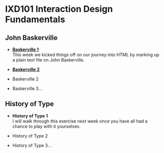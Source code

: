IXD101 Interaction Design Fundamentals
======================================

John Baskerville
----------------
- **[Baskerville 1](https://eleventhirty.github.io/john_baskerville/baskerville1.html)**   
    This week we kicked things off on our journey into HTML by marking up a plain text file on John Baskerville.
- **[Baskerville 2](https://eleventhirty.github.io/john_baskerville/baskerville2.html)**
    
    
- Baskerville 2  


- Baskerville 3…



History of Type
---------------
- **History of Type 1**  
  I will walk through this exercise next week once you have all had a chance to play with it yourselves.


- History of Type 2


- History of Type 3…
